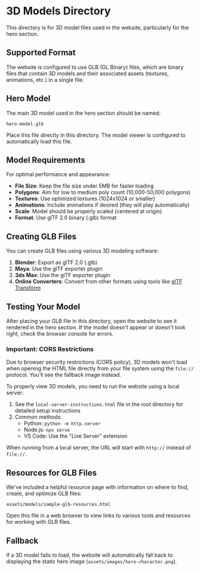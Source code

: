 # 3D Models Directory

This directory is for 3D model files used in the website, particularly for the hero section.

## Supported Format

The website is configured to use GLB (GL Binary) files, which are binary files that contain 3D models and their associated assets (textures, animations, etc.) in a single file.

## Hero Model

The main 3D model used in the hero section should be named:

```
hero-model.glb
```

Place this file directly in this directory. The model viewer is configured to automatically load this file.

## Model Requirements

For optimal performance and appearance:

- **File Size**: Keep the file size under 5MB for faster loading
- **Polygons**: Aim for low to medium poly count (10,000-50,000 polygons)
- **Textures**: Use optimized textures (1024x1024 or smaller)
- **Animations**: Include animations if desired (they will play automatically)
- **Scale**: Model should be properly scaled (centered at origin)
- **Format**: Use glTF 2.0 binary (.glb) format

## Creating GLB Files

You can create GLB files using various 3D modeling software:

1. **Blender**: Export as glTF 2.0 (.glb)
2. **Maya**: Use the glTF exporter plugin
3. **3ds Max**: Use the glTF exporter plugin
4. **Online Converters**: Convert from other formats using tools like [glTF Transform](https://gltf-transform.donmccurdy.com/)

## Testing Your Model

After placing your GLB file in this directory, open the website to see it rendered in the hero section. If the model doesn't appear or doesn't look right, check the browser console for errors.

### Important: CORS Restrictions

Due to browser security restrictions (CORS policy), 3D models won't load when opening the HTML file directly from your file system using the `file://` protocol. You'll see the fallback image instead.

To properly view 3D models, you need to run the website using a local server:

1. See the `local-server-instructions.html` file in the root directory for detailed setup instructions
2. Common methods:
   - Python: `python -m http.server`
   - Node.js: `npx serve`
   - VS Code: Use the "Live Server" extension

When running from a local server, the URL will start with `http://` instead of `file://`.

## Resources for GLB Files

We've included a helpful resource page with information on where to find, create, and optimize GLB files:

```
assets/models/sample-glb-resources.html
```

Open this file in a web browser to view links to various tools and resources for working with GLB files.

## Fallback

If a 3D model fails to load, the website will automatically fall back to displaying the static hero image (`assets/images/hero-character.png`).
